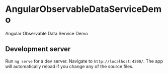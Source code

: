 # AngularObservableDataServiceDemo

Angular Observable Data Service Demo

## Development server

Run `ng serve` for a dev server. Navigate to `http://localhost:4200/`. The app will automatically reload if you change any of the source files.

